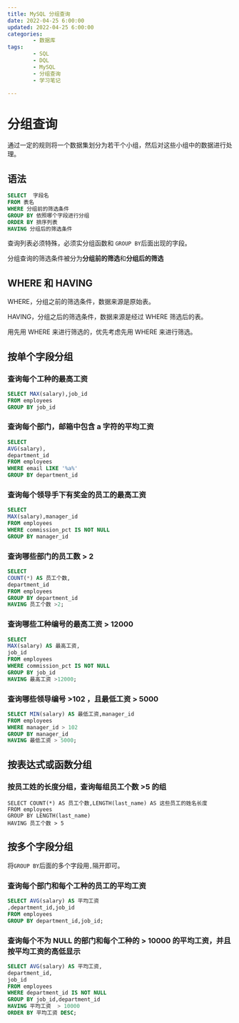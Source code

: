 ```yaml
---
title: MySQL 分组查询
date: 2022-04-25 6:00:00
updated: 2022-04-25 6:00:00
categories:
        - 数据库
tags:
        - SQL
        - DQL
        - MySQL
        - 分组查询
        - 学习笔记

---
```


# 分组查询

通过一定的规则将一个数据集划分为若干个小组，然后对这些小组中的数据进行处理。

## 语法

```sql
SELECT  字段名
FROM 表名
WHERE 分组前的筛选条件
GROUP BY 依照哪个字段进行分组
ORDER BY 排序列表
HAVING 分组后的筛选条件
```

查询列表必须特殊，必须实分组函数和 `GROUP BY`后面出现的字段。

分组查询的筛选条件被分为**分组前的筛选**和**分组后的筛选**

## WHERE 和 HAVING

WHERE，分组之前的筛选条件，数据来源是原始表。

HAVING，分组之后的筛选条件，数据来源是经过 WHERE 筛选后的表。

用先用 WHERE 来进行筛选的，优先考虑先用 WHERE 来进行筛选。

## 按单个字段分组

### 查询每个工种的最高工资

```sql
SELECT MAX(salary),job_id
FROM employees
GROUP BY job_id
```

### 查询每个部门，邮箱中包含  a  字符的平均工资

```sql
SELECT 
AVG(salary),
department_id
FROM employees
WHERE email LIKE '%a%'
GROUP BY department_id

```

### 查询每个领导手下有奖金的员工的最高工资

```sql
SELECT 
MAX(salary),manager_id
FROM employees
WHERE commission_pct IS NOT NULL
GROUP BY manager_id

```

### 查询哪些部门的员工数 > 2

```sql
SELECT 
COUNT(*) AS 员工个数,
department_id
FROM employees
GROUP BY department_id
HAVING 员工个数 >2;

```

### 查询哪些工种编号的最高工资 > 12000

```sql
SELECT 
MAX(salary) AS 最高工资,
job_id
FROM employees
WHERE commission_pct IS NOT NULL
GROUP BY job_id
HAVING 最高工资 >12000;
```

### 查询哪些领导编号 >102 ，且最低工资 > 5000

```sql
SELECT MIN(salary) AS 最低工资,manager_id
FROM employees
WHERE manager_id > 102
GROUP BY manager_id
HAVING 最低工资 > 5000;
```

## 按表达式或函数分组

### 按员工姓的长度分组，查询每组员工个数 >5 的组

```mysql
SELECT COUNT(*) AS 员工个数,LENGTH(last_name) AS 这些员工的姓名长度
FROM employees
GROUP BY LENGTH(last_name)
HAVING 员工个数 > 5
```

## 按多个字段分组

将`GROUP BY`后面的多个字段用`,`隔开即可。

### 查询每个部门和每个工种的员工的平均工资

```sql
SELECT AVG(salary) AS 平均工资
,department_id,job_id
FROM employees
GROUP BY department_id,job_id;
```

### 查询每个不为 NULL 的部门和每个工种的 > 10000 的平均工资，并且按平均工资的高低显示

```sql
SELECT AVG(salary) AS 平均工资,
department_id,
job_id
FROM employees
WHERE department_id IS NOT NULL
GROUP BY job_id,department_id
HAVING 平均工资  > 10000
ORDER BY 平均工资 DESC;
```

